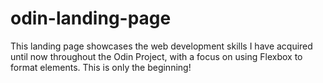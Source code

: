 # odin-landing-page
This landing page showcases the web development skills I have acquired until now throughout the Odin Project, with a focus on using Flexbox to format elements. This is only the beginning!